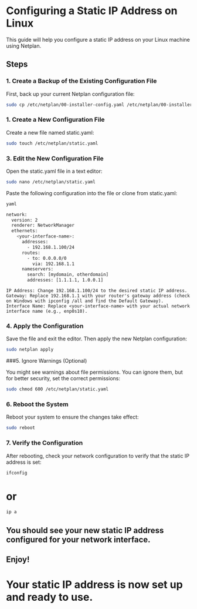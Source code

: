 # Configuring a Static IP Address on Linux

This guide will help you configure a static IP address on your Linux machine using Netplan.

## Steps

### 1. Create a Backup of the Existing Configuration File
First, back up your current Netplan configuration file:

```bash
sudo cp /etc/netplan/00-installer-config.yaml /etc/netplan/00-installer-config.yaml.bck
```

### 1. Create a New Configuration File

 Create a new file named static.yaml:


```bash
sudo touch /etc/netplan/static.yaml
```

### 3. Edit the New Configuration File

Open the static.yaml file in a text editor:

```bash
sudo nano /etc/netplan/static.yaml
```
Paste the following configuration into the file or clone from static.yaml:
```bash
yaml

network:
  version: 2
  renderer: NetworkManager
  ethernets:
    <your-interface-name>:
      addresses:
        - 192.168.1.100/24
      routes:
        - to: 0.0.0.0/0
          via: 192.168.1.1
      nameservers:
        search: [mydomain, otherdomain]
        addresses: [1.1.1.1, 1.0.0.1]
```
    IP Address: Change 192.168.1.100/24 to the desired static IP address.
    Gateway: Replace 192.168.1.1 with your router's gateway address (check on Windows with ipconfig /all and find the Default Gateway).
    Interface Name: Replace <your-interface-name> with your actual network interface name (e.g., enp0s10).

### 4. Apply the Configuration

Save the file and exit the editor. Then apply the new Netplan configuration:

```bash
sudo netplan apply
```
###5. Ignore Warnings (Optional)

You might see warnings about file permissions. You can ignore them, but for better security, set the correct permissions:

```bash
sudo chmod 600 /etc/netplan/static.yaml
```
### 6. Reboot the System

Reboot your system to ensure the changes take effect:

```bash
sudo reboot
```
### 7. Verify the Configuration

After rebooting, check your network configuration to verify that the static IP address is set:

```bash
ifconfig
```
# or
```bash
ip a
```

## You should see your new static IP address configured for your network interface.
## Enjoy!

# Your static IP address is now set up and ready to use.
